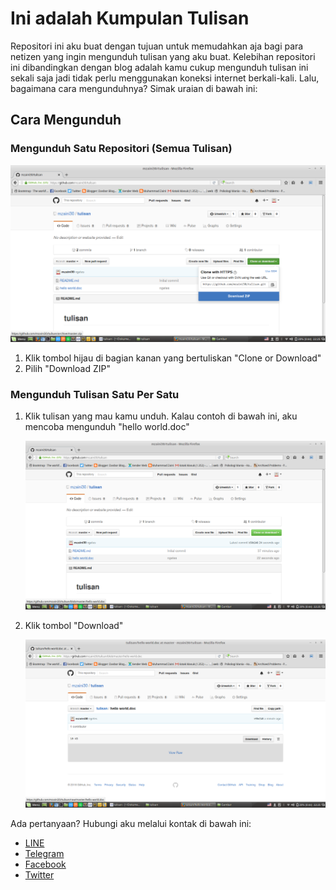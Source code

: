# Ini adalah Kumpulan Tulisan

Repositori ini aku buat dengan tujuan untuk memudahkan aja bagi para netizen yang ingin mengunduh tulisan yang aku buat. Kelebihan repositori ini dibandingkan dengan blog adalah kamu cukup mengunduh tulisan ini sekali saja jadi tidak perlu menggunakan koneksi internet berkali-kali. Lalu, bagaimana cara mengunduhnya? Simak uraian di bawah ini:

## Cara Mengunduh

### Mengunduh Satu Repositori (Semua Tulisan)

![](gambar/1.png) 

1. Klik tombol hijau di bagian kanan yang bertuliskan "Clone or Download"
2. Pilih "Download ZIP"

### Mengunduh Tulisan Satu Per Satu

1. Klik tulisan yang mau kamu unduh. Kalau contoh di bawah ini, aku mencoba mengunduh "hello world.doc"

	![](gambar/2.png) 
	
2. Klik tombol "Download"

	![](gambar/3.png) 
	
Ada pertanyaan? Hubungi aku melalui kontak di bawah ini:

* [LINE](http://line.me/ti/p/~mzaini30)
* [Telegram](http://telegram.me/mzaini30)
* [Facebook](http://facebook.com/mzaini30)
* [Twitter](http://twitter.com/mzaini30)